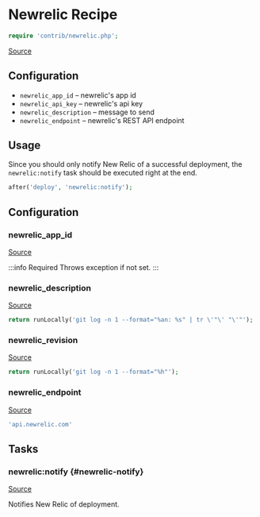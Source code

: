 <!-- DO NOT EDIT THIS FILE! -->
<!-- Instead edit contrib/newrelic.php -->
<!-- Then run bin/docgen -->

# Newrelic Recipe

```php
require 'contrib/newrelic.php';
```

[Source](/contrib/newrelic.php)



## Configuration
- `newrelic_app_id` – newrelic's app id
- `newrelic_api_key` – newrelic's api key
- `newrelic_description` – message to send
- `newrelic_endpoint` – newrelic's REST API endpoint
## Usage
Since you should only notify New Relic of a successful deployment, the `newrelic:notify` task should be executed right at the end.
```php
after('deploy', 'newrelic:notify');
```


## Configuration
### newrelic_app_id
[Source](https://github.com/deployphp/deployer/blob/master/contrib/newrelic.php#L24)


:::info Required
Throws exception if not set.
:::




### newrelic_description
[Source](https://github.com/deployphp/deployer/blob/master/contrib/newrelic.php#L28)



```php title="Default value"
return runLocally('git log -n 1 --format="%an: %s" | tr \'"\' "\'"');
```


### newrelic_revision
[Source](https://github.com/deployphp/deployer/blob/master/contrib/newrelic.php#L32)



```php title="Default value"
return runLocally('git log -n 1 --format="%h"');
```


### newrelic_endpoint
[Source](https://github.com/deployphp/deployer/blob/master/contrib/newrelic.php#L36)



```php title="Default value"
'api.newrelic.com'
```



## Tasks

### newrelic:notify {#newrelic-notify}
[Source](https://github.com/deployphp/deployer/blob/master/contrib/newrelic.php#L39)

Notifies New Relic of deployment.




